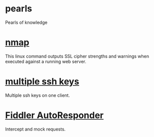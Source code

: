 # pearls
Pearls of knowledge

# [nmap](nmap.md)

This linux command outputs SSL cipher strengths and warnings when executed against a running web server.

# [multiple ssh keys](ssh.md)

Multiple ssh keys on one client.

# [Fiddler AutoResponder](fiddler.md)

Intercept and mock requests.
